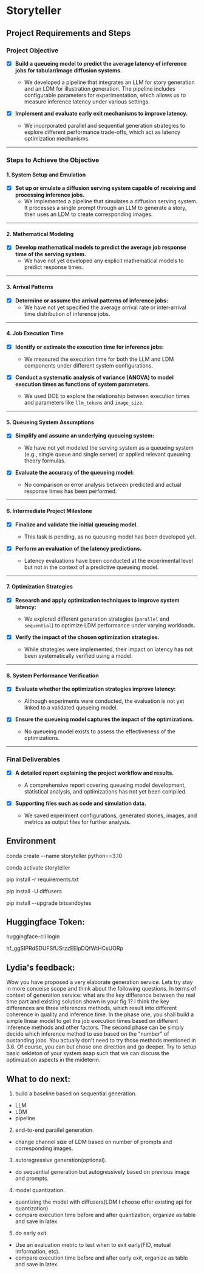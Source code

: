 # Storyteller

## Project Requirements and Steps

### Project Objective
- [x] **Build a queueing model to predict the average latency of inference jobs for tabular/image diffusion systems.**
  - We developed a pipeline that integrates an LLM for story generation and an LDM for illustration generation. The pipeline includes configurable parameters for experimentation, which allows us to measure inference latency under various settings.
  
- [x] **Implement and evaluate early exit mechanisms to improve latency.**
  - We incorporated parallel and sequential generation strategies to explore different performance trade-offs, which act as latency optimization mechanisms.

---

### Steps to Achieve the Objective

#### **1. System Setup and Emulation**
- [x] **Set up or emulate a diffusion serving system capable of receiving and processing inference jobs.**
  - We implemented a pipeline that simulates a diffusion serving system. It processes a single prompt through an LLM to generate a story, then uses an LDM to create corresponding images.

---

#### **2. Mathematical Modeling**
- [x] **Develop mathematical models to predict the average job response time of the serving system.**
  - We have not yet developed any explicit mathematical models to predict response times.

---

#### **3. Arrival Patterns**
- [x] **Determine or assume the arrival patterns of inference jobs:**
  - We have not yet specified the average arrival rate or inter-arrival time distribution of inference jobs.

---

#### **4. Job Execution Time**
- [x] **Identify or estimate the execution time for inference jobs:**
  - We measured the execution time for both the LLM and LDM components under different system configurations.
  
- [x] **Conduct a systematic analysis of variance (ANOVA) to model execution times as functions of system parameters.**
  - We used DOE to explore the relationship between execution times and parameters like `llm_tokens` and `image_size`.

---

#### **5. Queueing System Assumptions**
- [x] **Simplify and assume an underlying queueing system:**
  - We have not yet modeled the serving system as a queueing system (e.g., single queue and single server) or applied relevant queueing theory formulas.
  
- [x] **Evaluate the accuracy of the queueing model:**
  - No comparison or error analysis between predicted and actual response times has been performed.

---

#### **6. Intermediate Project Milestone**
- [x] **Finalize and validate the initial queueing model.**
  - This task is pending, as no queueing model has been developed yet.
  
- [x] **Perform an evaluation of the latency predictions.**
  - Latency evaluations have been conducted at the experimental level but not in the context of a predictive queueing model.

---

#### **7. Optimization Strategies**
- [x] **Research and apply optimization techniques to improve system latency:**
  - We explored different generation strategies (`parallel` and `sequential`) to optimize LDM performance under varying workloads.
  
- [x] **Verify the impact of the chosen optimization strategies.**
  - While strategies were implemented, their impact on latency has not been systematically verified using a model.

---

#### **8. System Performance Verification**
- [x] **Evaluate whether the optimization strategies improve latency:**
  - Although experiments were conducted, the evaluation is not yet linked to a validated queueing model.
  
- [x] **Ensure the queueing model captures the impact of the optimizations.**
  - No queueing model exists to assess the effectiveness of the optimizations.

---

### Final Deliverables
- [x] **A detailed report explaining the project workflow and results.**
  - A comprehensive report covering queueing model development, statistical analysis, and optimizations has not yet been compiled.

- [x] **Supporting files such as code and simulation data.**
  - We saved experiment configurations, generated stories, images, and metrics as output files for further analysis.

## Environment

conda create --name storyteller python==3.10

conda activate storyteller

pip install -r requirements.txt

pip install -U diffusers

pip install --upgrade bitsandbytes

## Huggingface Token:

huggingface-cli login

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

## Lydia's feedback:

Wow you have proposed a very elaborate generation service. Lets try stay in more conceise scope and think about the following questions.  In terms of context of generation service: what are the key difference between the real time part and existing solution shown in your fig 1? I think the key differences are three inferences methods, which result into different coherence in quality and inference time.  In the phase one, you shall build a simple linear model to get the job execution times based on different inference methods and other factors. The second phase can be simply decide which inference method to use based on the "number" of oustanding jobs.  You actually don't need to try those methods mentioned in 3.6. Of course, you can but chose one direction and go deeper.  Try to setup basic sekleton of your system asap such that we can discuss the optimization aspects in the mideterm. 

## What to do next:

1. build a baseline based on sequential generation.
- LLM
- LDM
- pipeline

2. end-to-end parallel generation.
- change channel size of LDM based on number of prompts and corresponding images.

3. autoregressive generation(optional).
- do sequential generation but autogressively based on previous image and prompts.

4. model quantization.
- quantizing the model with diffusers(LDM I choose offer existing api for quantization)
- compare execution time before and after quantization, organize as table and save in latex.

5. do early exit.
- Use an evaluation metric to test when to exit early(FID, mutual imformation, etc).
- compare execution time before and after early exit, organize as table and save in latex.